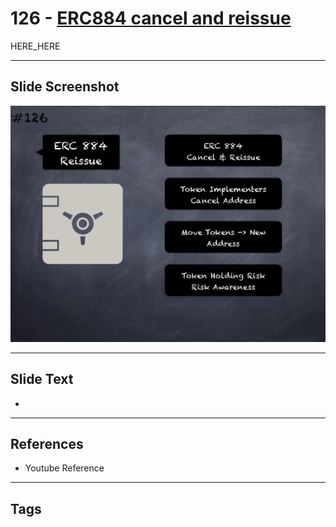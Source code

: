 # 126 - [ERC884 cancel and reissue](ERC884%20cancel%20and%20reissue.md)

HERE_HERE

___
## Slide Screenshot
![0126.png](../images/pitfalls_and_best_practices201/126.png)
___
## Slide Text
- 
___
## References
- Youtube Reference
___
## Tags